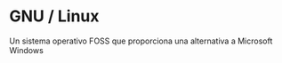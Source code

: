 [Title]: # (GNU/Linux)
[Order]: # (49)

# GNU / Linux 

Un sistema operativo FOSS que proporciona una alternativa a Microsoft Windows